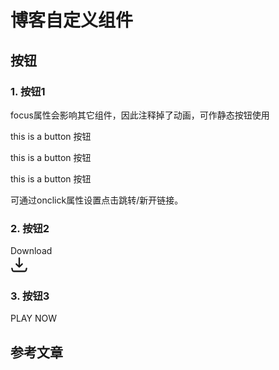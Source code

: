 # 博客自定义组件

## 按钮
### 1. 按钮1

focus属性会影响其它组件，因此注释掉了动画，可作静态按钮使用

<div class='button_1' onclick="window.open('pdf/GitHub_YiDingg_pdf/Linear Algebra 2 notes.pdf')">this is a button 按钮</div>

<a class='button_1' onclick="window.open('pdf/GitHub_YiDingg_pdf/Linear Algebra 2 notes.pdf')">this is a button 按钮</a>

<p class='button_1' onclick="window.open('pdf/GitHub_YiDingg_pdf/Linear Algebra 2 notes.pdf')">this is a button 按钮</p>

可通过onclick属性设置点击跳转/新开链接。

### 2. 按钮2

<div class="button_2" data-tooltip="Size: 20Mb">
<div class="button_2-wrapper">
  <div class="text">Download</div>
    <span class="icon">
      <svg xmlns="http://www.w3.org/2000/svg" aria-hidden="true" role="img" width="2em" height="2em" preserveAspectRatio="xMidYMid meet" viewBox="0 0 24 24"><path fill="none" stroke="currentColor" stroke-linecap="round" stroke-linejoin="round" stroke-width="2" d="M12 15V3m0 12l-4-4m4 4l4-4M2 17l.621 2.485A2 2 0 0 0 4.561 21h14.878a2 2 0 0 0 1.94-1.515L22 17"></path></svg>
    </span>
  </div>
</div>

### 3. 按钮3

<div class='button_3'>
<span>PLAY NOW</span>
</div>


## 参考文章
